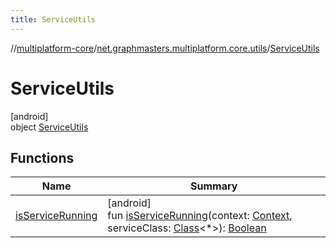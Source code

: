 ```yaml
---
title: ServiceUtils
---
```

//[multiplatform-core](../../../index.html)/[net.graphmasters.multiplatform.core.utils](../index.html)/[ServiceUtils](index.html)



# ServiceUtils



[android]\
object [ServiceUtils](index.html)



## Functions


| Name | Summary |
|---|---|
| [isServiceRunning](is-service-running.html) | [android]<br>fun [isServiceRunning](is-service-running.html)(context: [Context](https://developer.android.com/reference/kotlin/android/content/Context.html), serviceClass: [Class](https://developer.android.com/reference/kotlin/java/lang/Class.html)&lt;*&gt;): [Boolean](https://kotlinlang.org/api/latest/jvm/stdlib/kotlin/-boolean/index.html) |

